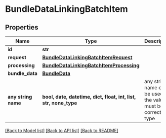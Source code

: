 # BundleDataLinkingBatchItem


## Properties
Name | Type | Description | Notes
------------ | ------------- | ------------- | -------------
**id** | **str** |  | 
**request** | [**BundleDataLinkingBatchItemRequest**](BundleDataLinkingBatchItemRequest.md) |  | 
**processing** | [**BundleDataLinkingBatchItemProcessing**](BundleDataLinkingBatchItemProcessing.md) |  | 
**bundle_data** | [**BundleData**](BundleData.md) |  | [optional] 
**any string name** | **bool, date, datetime, dict, float, int, list, str, none_type** | any string name can be used but the value must be the correct type | [optional]

[[Back to Model list]](../README.md#documentation-for-models) [[Back to API list]](../README.md#documentation-for-api-endpoints) [[Back to README]](../README.md)


